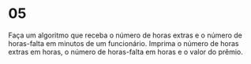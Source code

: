 # 05
Faça um algoritmo que receba o número de horas extras e o número de horas-falta em minutos de um funcionário. Imprima o número de horas extras em horas, o número de horas-falta em horas e o valor do prêmio.
